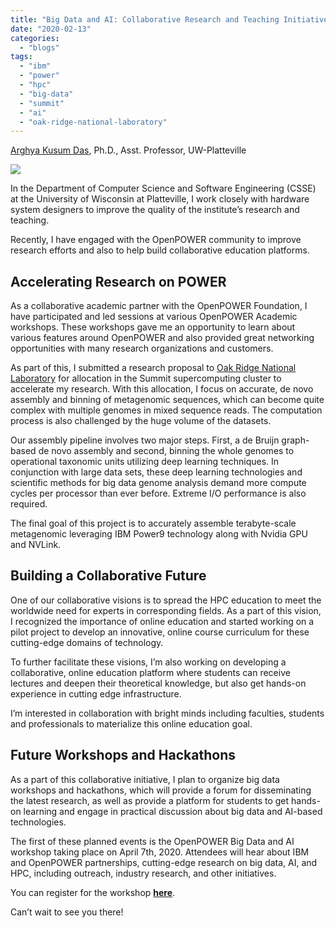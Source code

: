 ```yaml
---
title: "Big Data and AI: Collaborative Research and Teaching Initiatives with OpenPOWER"
date: "2020-02-13"
categories: 
  - "blogs"
tags: 
  - "ibm"
  - "power"
  - "hpc"
  - "big-data"
  - "summit"
  - "ai"
  - "oak-ridge-national-laboratory"
---
```


[Arghya Kusum Das](https://www.linkedin.com/in/arghya-kusum-das-567a4761/), Ph.D., Asst. Professor, UW-Platteville

![](images/Blog-Post_2.19.20.png)

In the Department of Computer Science and Software Engineering (CSSE) at the University of Wisconsin at Platteville, I work closely with hardware system designers to improve the quality of the institute’s research and teaching.

Recently, I have engaged with the OpenPOWER community to improve research efforts and also to help build collaborative education platforms.

## **Accelerating Research on POWER** 

As a collaborative academic partner with the OpenPOWER Foundation, I have participated and led sessions at various OpenPOWER Academic workshops. These workshops gave me an opportunity to learn about various features around OpenPOWER and also provided great networking opportunities with many research organizations and customers. 

As part of this, I submitted a research proposal to [Oak Ridge National Laboratory](https://www.ornl.gov/) for allocation in the Summit supercomputing cluster to accelerate my research. With this allocation, I focus on accurate, de novo assembly and binning of metagenomic sequences, which can become quite complex with multiple genomes in mixed sequence reads. The computation process is also challenged by the huge volume of the datasets. 

Our assembly pipeline involves two major steps. First, a de Bruijn graph-based de novo assembly and second, binning the whole genomes to operational taxonomic units utilizing deep learning techniques. In conjunction with large data sets, these deep learning technologies and scientific methods for big data genome analysis demand more compute cycles per processor than ever before. Extreme I/O performance is also required. 

The final goal of this project is to accurately assemble terabyte-scale metagenomic leveraging IBM Power9 technology along with Nvidia GPU and NVLink.

## **Building a Collaborative Future**

One of our collaborative visions is to spread the HPC education to meet the worldwide need for experts in corresponding fields. As a part of this vision, I recognized the importance of online education and started working on a pilot project to develop an innovative, online course curriculum for these cutting-edge domains of technology. 

To further facilitate these visions, I’m also working on developing a collaborative, online education platform where students can receive lectures and deepen their theoretical knowledge, but also get hands-on experience in cutting edge infrastructure. 

I’m interested in collaboration with bright minds including faculties, students and professionals to materialize this online education goal.

## **Future Workshops and Hackathons**

As a part of this collaborative initiative, I plan to organize big data workshops and hackathons, which will provide a forum for disseminating the latest research, as well as provide a platform for students to get hands-on learning and engage in practical discussion about big data and AI-based technologies. 

The first of these planned events is the OpenPOWER Big Data and AI workshop taking place on April 7th, 2020. Attendees will hear about IBM and OpenPOWER partnerships, cutting-edge research on big data, AI, and HPC, including outreach, industry research, and other initiatives.

You can register for the workshop [**here**](https://www.uwplatt.edu/big-data-ai). 

Can’t wait to see you there!
